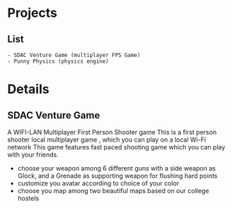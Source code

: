 # Projects 

## List
    - SDAC Venture Game (multiplayer FPS Game)
    - Punny Physics (physics engine) 

# Details 

## SDAC Venture Game

A WIFI-LAN Multiplayer First Person Shooter game
This is a first person shooter local multiplayer game , which you can play on a local Wi-Fi network
This game features fast paced shooting game which you can play with your friends.
- choose your weapon among 6 different guns with a side weapon as Glock, and a Grenade as supporting weapon for flushing hard points
- customize you avatar according to choice of your color
- choose you map among two beautiful maps based on our college hostels

